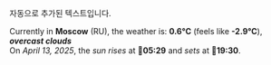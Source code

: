 
자동으로 추가된 텍스트입니다.

<!--START_SECTION:weather:moscow-->
Currently in **Moscow** (RU), the weather is: **0.6°C** (feels like **-2.9°C**), ***overcast clouds***<br/>
On *April 13, 2025*, the *sun rises* at 🌅**05:29** and *sets* at 🌇**19:30**.
<!--END_SECTION:weather-->
